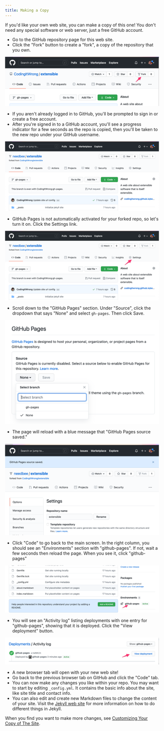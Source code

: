 ```yaml
---
title: Making a Copy
---
```


If you'd like your own web site, you can make a copy of this one! You don't need any special software or web server, just a free GitHub account.

* Go to the GitHub repository page for this web site.
* Click the "Fork" button to create a "fork", a copy of the repository that you own.

![This web site's GitHub repo with fork button highlighted](./images/02-fork-button.png)

* If you aren't already logged in to GitHub, you'll be prompted to sign in or create a free account.
* After you're signed in to a GitHub account, you'll see a progress indicator for a few seconds as the repo is copied, then you'll be taken to the new repo under your GitHub username.

![Example of forked repo](./images/04-forked-repo.png)

* GitHub Pages is not automatically activated for your forked repo, so let's turn it on. Click the Settings link.

![GitHub repo with settings link highlighted](./images/05-settings-link.png)

* Scroll down to the "GitHub Pages" section. Under "Source", click the dropdown that says "None" and select `gh-pages`. Then click Save.

![GitHub Pages settings with dropdown to choose a source open](./images/06-select-branch.png)

* The page will reload with a blue message that "GitHub Pages source saved."

![GitHub Settings page with "GitHub Pages source saved" message shown](./images/07-source-saved.png)

* Click "Code" to go back to the main screen. In the right column, you should see an "Environments" section with "github-pages". If not, wait a few seconds then reload the page. When you see it, click "github-pages"

![GitHub repo home page with Environments section showing github-pages](./images/08-environments-section.png)

* You will see an "Activity log" listing deployments with one entry for "github-pages", showing that it is deployed. Click the "View deployment" button.

![GitHub Deployments page showing a github-pages deployment](./images/09-deployment.png)

* A new browser tab will open with your new web site!
* Go back to the previous browser tab on GitHub and click the "Code" tab.
* You can now make any changes you like within your repo. You may want to start by editing `_config.yml`. It contains the basic info about the site, like site title and contact info.
* You can also edit and create new Markdown files to change the content of your site. Visit the [Jekyll web site](https://jekyllrb.com/) for more information on how to do different things in Jekyll.

When you find you want to make more changes, see [Customizing Your Copy of The Site](../customizing).
